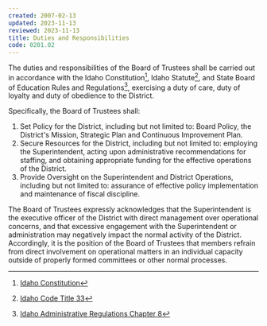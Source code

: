 ```yaml
---
created: 2007-02-13
updated: 2023-11-13
reviewed: 2023-11-13
title: Duties and Responsibilities
code: 0201.02
---
```


The duties and responsibilities of the Board of Trustees shall be carried out in accordance with the Idaho Constitution[^idaho-constitution], Idaho Statute[^ic-33], and State Board of Education Rules and Regulations[^idapa-08], exercising a duty of care, duty of loyalty and duty of obedience to the District.

Specifically, the Board of Trustees shall:

1. Set Policy for the District, including but not limited to: Board Policy, the District's Mission, Strategic Plan and Continuous Improvement Plan.
1. Secure Resources for the District, including but not limited to: employing the Superintendent, acting upon administrative recommendations for staffing, and obtaining appropriate funding for the effective operations of the District.
1. Provide Oversight on the Superintendent and District Operations, including but not limited to: assurance of effective policy implementation and maintenance of fiscal discipline.

The Board of Trustees expressly acknowledges that the Superintendent is the executive officer of the District with direct management over operational concerns, and that excessive engagement with the Superintendent or administration may negatively impact the normal activity of the District. Accordingly, it is the position of the Board of Trustees that members refrain from direct involvement on operational matters in an individual capacity outside of properly formed committees or other normal processes.

[^idaho-constitution]: [Idaho Constitution](https://legislature.idaho.gov/statutesrules/idconst/)
[^ic-33]: [Idaho Code Title 33](https://legislature.idaho.gov/statutesrules/idstat/title33/)
[^idapa-08]: [Idaho Administrative Regulations Chapter 8](https://adminrules.idaho.gov/rules/current/08/index.html)
